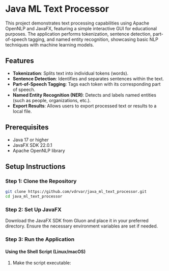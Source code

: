 # Java ML Text Processor

This project demonstrates text processing capabilities using Apache OpenNLP and JavaFX, featuring a simple interactive GUI for educational purposes. The application performs tokenization, sentence detection, part-of-speech tagging, and named entity recognition, showcasing basic NLP techniques with machine learning models.

## Features

- **Tokenization**: Splits text into individual tokens (words).
- **Sentence Detection**: Identifies and separates sentences within the text.
- **Part-of-Speech Tagging**: Tags each token with its corresponding part of speech.
- **Named Entity Recognition (NER)**: Detects and labels named entities (such as people, organizations, etc.).
- **Export Results**: Allows users to export processed text or results to a local file.

## Prerequisites

- Java 17 or higher
- JavaFX SDK 22.0.1
- Apache OpenNLP library

## Setup Instructions

### Step 1: Clone the Repository

```bash
git clone https://github.com/vdrvar/java_ml_text_processor.git
cd java_ml_text_processor
```

### Step 2: Set Up JavaFX
Download the JavaFX SDK from Gluon and place it in your preferred directory. Ensure the necessary environment variables are set if needed.

### Step 3: Run the Application

#### Using the Shell Script (Linux/macOS)
1. Make the script executable:


